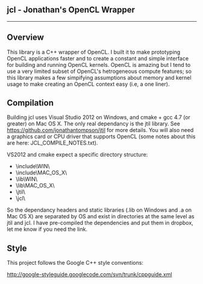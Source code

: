 **jcl - Jonathan's OpenCL Wrapper**
---------
---------

**Overview**
--------

This library is a C++ wrapper of OpenCL.  I built it to make prototyping OpenCL applications faster and to create a constant and simple interface for building and running OpenCL kernels.  OpenCL is amazing but I tend to use a very limited subset of OpenCL's hetrogeneous compute features; so this library makes a few simpifying assumptions about memory and kernel usage to make creating an OpenCL context easy (i.e, a one liner).

**Compilation**
---------------

Building jcl uses Visual Studio 2012 on Windows, and cmake + gcc 4.7 (or greater) on Mac OS X.  The only real dependancy is the jtil library.  See <https://github.com/jonathantompson/jtil> for more details.  You will also need a graphics card or CPU driver that supports OpenCL (some notes about this are here: JCL\_COMPILE\_NOTES.txt).

VS2012 and cmake expect a specific directory structure:

- \\include\\WIN\\
- \\include\\MAC\_OS\_X\\
- \\lib\\WIN\\
- \\lib\\MAC\_OS\_X\\
- \\jtil\\
- \\jcl\\

So the dependancy headers and static libraries (.lib on Windows and .a on Mac OS X) are separated by OS and exist in directories at the same level as jtil and jcl.  I have pre-compiled the dependencies and put them in dropbox, let me know if you need the link.

**Style**
---------

This project follows the Google C++ style conventions: 

<http://google-styleguide.googlecode.com/svn/trunk/cppguide.xml>
